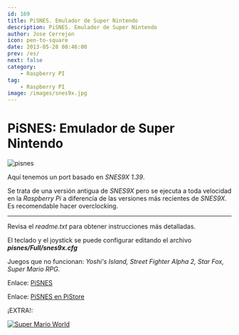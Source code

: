 ```yaml
---
id: 169
title: PiSNES. Emulador de Super Nintendo
description: PiSNES. Emulador de Super Nintendo
author: Jose Cerrejon
icon: pen-to-square
date: 2013-05-28 08:46:00
prev: /es/
next: false
category:
    - Raspberry PI
tag:
    - Raspberry PI
image: /images/snes9x.jpg
---
```


# PiSNES: Emulador de Super Nintendo

![pisnes](/images/snes9x.jpg)

Aquí tenemos un port basado en _SNES9X 1.39_.

Se trata de una versión antigua de _SNES9X_ pero se ejecuta a toda velocidad en la _Raspberry Pi_ a diferencia de las versiones más recientes de _SNES9X_. Es recomendable hacer overclocking.

---

Revisa el _readme.txt_ para obtener instrucciones más detalladas.

El teclado y el joystick se puede configurar editando el archivo **_pisnes/Full/snes9x.cfg_**

Juegos que no funcionan: _Yoshi's Island, Street Fighter Alpha 2, Star Fox, Super Mario RPG._

Enlace: [PiSNES](https://code.google.com/p/pisnes/)

Enlace: [PiSNES en PiStore](https://store.raspberrypi.com/projects/pisnes)

¡EXTRA!:

<a href="/res/SuperMarioWorld.zip">![Super Mario World](/images/supermario.jpg "¡Descarga y juega Super Mario World!")</a>
